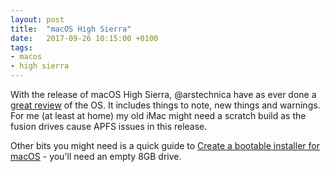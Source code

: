 ```yaml
---
layout: post
title:  "macOS High Sierra"
date:   2017-09-26 10:15:00 +0100
tags:
- macos 
- high sierra
---
```


With the release of macOS High Sierra, @arstechnica have as ever done a [great review](https://arstechnica.com/gadgets/2017/09/macos-10-13-high-sierra-the-ars-technica-review/) of the OS. It includes things to note, new things and warnings. For me (at least at home) my old iMac might need a scratch build as the fusion drives cause APFS issues in this release.

Other bits you might need is a quick guide to [Create a bootable installer for macOS](https://support.apple.com/en-gb/HT201372) - you'll need an empty 8GB drive.

